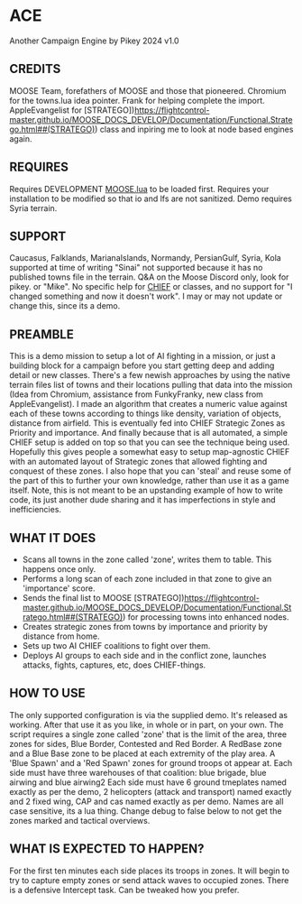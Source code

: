 # ACE
Another Campaign Engine by Pikey 2024 v1.0

## CREDITS
MOOSE Team, forefathers of MOOSE and those that pioneered.
Chromium for the towns.lua idea pointer.
Frank for helping complete the import.
AppleEvangelist for [STRATEGO])https://flightcontrol-master.github.io/MOOSE_DOCS_DEVELOP/Documentation/Functional.Stratego.html##(STRATEGO)) class and inpiring me to look at node based engines again.

## REQUIRES
Requires DEVELOPMENT [MOOSE.lua](https://github.com/FlightControl-Master/MOOSE_INCLUDE/blob/develop/Moose_Include_Static/Moose.lua) to be loaded first. 
Requires your installation to be modified so that io and lfs are not sanitized.
Demo requires Syria terrain.

## SUPPORT
Caucasus, Falklands, MarianaIslands, Normandy, PersianGulf, Syria, Kola supported at time of writing "Sinai" not supported because it has no published towns file in the terrain.
Q&A on the Moose Discord only, look for pikey. or "Mike". No specific help for [CHIEF](https://flightcontrol-master.github.io/MOOSE_DOCS_DEVELOP/Documentation/Ops.Chief.html##(CHIEF)) or classes, and no support for "I changed something and now it doesn't work".
I may or may not update or change this, since its a demo.

## PREAMBLE
This is a demo mission to setup a lot of AI fighting in a mission, or just a building block for a campaign before you start getting deep and adding detail or new classes. There's a few newish approaches by using the native terrain files list of towns and their locations pulling that data into the mission (Idea from Chromium, assistance from FunkyFranky, new class from AppleEvangelist). I made an algorithm that creates a numeric value against each of these towns according to things like density, variation of objects, distance from airfield. This is eventually fed into CHIEF Strategic Zones as Priority and importance. And finally because that is all automated, a simple CHIEF setup is added on top so that you can see the technique being used.
Hopefully this gives people a somewhat easy to setup map-agnostic CHIEF with an automated layout of Strategic zones that allowed fighting and conquest of these zones.
I also hope that you can 'steal' and reuse some of the part of this to further your own knowledge, rather than use it as a game itself.
Note, this is not meant to be an upstanding example of how to write code, its just another dude sharing and it has imperfections in style and inefficiencies.

## WHAT IT DOES
- Scans all towns in the zone called 'zone', writes them to table. This happens once only.
- Performs a long scan of each zone included in that zone to give an 'importance' score.
- Sends the final list to MOOSE [STRATEGO])https://flightcontrol-master.github.io/MOOSE_DOCS_DEVELOP/Documentation/Functional.Stratego.html##(STRATEGO))  for processing towns into enhanced nodes.
- Creates strategic zones from towns by importance and priority by distance from home.
- Sets up two AI CHIEF coalitions to fight over them.
- Deploys AI groups to each side and in the conflict zone, launches attacks, fights, captures, etc, does CHIEF-things.

## HOW TO USE
The only supported configuration is via the supplied demo. It's released as working. After that use it as you like, in whole or in part, on your own. The script requires a single zone called 'zone' that is the limit of the area, three zones for sides, Blue Border, Contested and Red Border.
A RedBase zone and a Blue Base zone to be placed at each extremity of the play area.
A 'Blue Spawn' and a 'Red Spawn' zones for ground troops ot appear at.
Each side must have three warehouses of that coalition: blue brigade, blue airwing and blue airwing2
Each side must have 6 ground tmeplates named exactly as per the demo, 2 helicopters (attack and transport) named exactly and 2 fixed wing, CAP and cas named exactly as per demo.
Names are all case sensitive, its a lua thing.
Change debug to false below to not get the zones marked and tactical overviews.

## WHAT IS EXPECTED TO HAPPEN?
For the first ten minutes each side places its troops in zones.
It will begin to try to capture empty zones or send attack waves to occupied zones.
There is a defensive Intercept task.
Can be tweaked how you prefer.
